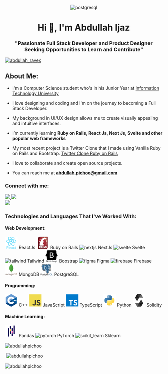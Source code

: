 

<p align= "center">
<img src="https://steemitimages.com/DQmTZQxQZyVcNRX44ZJLdWDbcsdJjgEjPJdGyVWfSF4ma4t/fade_out_by_valenberg-d8aagwj.gif" alt="postgresql" width="700" /> 
</p>
<h1 align="center">Hi 👋, I'm Abdullah Ijaz</h1>
<h3 align="center">"Passionate Full Stack Developer and Product Designer Seeking Opportunities to Learn and Contribute"</h3>

<p align="left"><a href="https://twitter.com/abdullah_ravex" target="blank"><img src="https://img.shields.io/twitter/follow/abdullah_ravex?logo=twitter&style=for-the-badge" alt="abdullah_ravex" /></a> </p>

<h2 align = "left">About Me:</h2>

- I'm a Computer Science student who's in his Junior Year at <a href="https://itu.edu.pk" target="blank">Information Technology University</a>

- I love designing and coding and I'm on the journey to becoming a Full Stack Developer.

- My background in UI/UX design allows me to create visually appealing and intuitive interfaces.

- I’m currently learning **Ruby on Rails, React Js, Next Js, Svelte and other popular web frameworks**

- My most recent project is a Twitter Clone that I made using Vanilla Ruby on Rails and Bootstrap. [Twitter Clone Ruby on Rails](https://github.com/abdullahpichoo/twitter-clone)

- I love to collaborate and create open source projects.

- You can reach me at **abdullah.pichoo@gmail.com**

<h3 align="left">Connect with me:</h3>
<p align="left">
  
<a href="https://twitter.com/abdullah_ravex" rel="nofollow"><img src="https://camo.githubusercontent.com/5d03c86f6a75f7cbe80d135d9162fbf6dc46a31253cf30a8e9bb8279b4d574d3/68747470733a2f2f696d672e736869656c64732e696f2f62616467652f547769747465722d3144413146323f7374796c653d666f722d7468652d6261646765266c6f676f3d74776974746572266c6f676f436f6c6f723d7768697465" data-canonical-src="https://img.shields.io/badge/Twitter-1DA1F2?style=for-the-badge&amp;logo=twitter&amp;logoColor=white" style="max-width: 100%;">
</a> 
<a href="https://www.linkedin.com/in/abdullah-ijaz-dev/" rel="nofollow"> <img src="https://camo.githubusercontent.com/a493f6833f99fb3c85788d6d9305e6b7a42b838e5ee5d138fd9a8214a7e77472/68747470733a2f2f696d672e736869656c64732e696f2f62616467652f6c696e6b6564696e2d2532333030373742352e7376673f267374796c653d666f722d7468652d6261646765266c6f676f3d6c696e6b6564696e266c6f676f436f6c6f723d7768697465" data-canonical-src="https://img.shields.io/badge/linkedin-%230077B5.svg?&amp;style=for-the-badge&amp;logo=linkedin&amp;logoColor=white" style="max-width: 100%;">
</a>  
<a href="https://instagram.com/abdullah.pichooo" target="blank"><img src="https://camo.githubusercontent.com/b3d4671768bd0f9b6c8f410a25a96e0c5a4d135208d8910461e986f97e7985ab/68747470733a2f2f696d672e736869656c64732e696f2f62616467652f496e7374616772616d2d4534343035463f7374796c653d666f722d7468652d6261646765266c6f676f3d696e7374616772616d266c6f676f436f6c6f723d7768697465" data-canonical-src="https://img.shields.io/badge/Instagram-E4405F?style=for-the-badge&amp;logo=instagram&amp;logoColor=white" style="max-width: 100%;"></a>

</p>

<h3 align="left">Technologies and Languages That I've Worked With:</h3>
<h4 align ="left" > Web Development: </h4>
<p>
  
<img src="https://raw.githubusercontent.com/devicons/devicon/master/icons/react/react-original-wordmark.svg" alt="react" width="40" height="40"/>
ReactJs
<img src="https://raw.githubusercontent.com/devicons/devicon/master/icons/rails/rails-original-wordmark.svg" alt="rails" width="40" height="40"/>
Ruby on Rails
<img src="https://cdn.worldvectorlogo.com/logos/nextjs-2.svg" alt="nextjs" width="40" height="40"/> 
 NextJs
<img src="https://upload.wikimedia.org/wikipedia/commons/1/1b/Svelte_Logo.svg" alt="svelte" width="40" height="40"/>
 Svelte
<img src="https://www.vectorlogo.zone/logos/tailwindcss/tailwindcss-icon.svg" alt="tailwind" width="40" height="40"/>
 Tailwind
<img src="https://raw.githubusercontent.com/devicons/devicon/master/icons/bootstrap/bootstrap-plain-wordmark.svg" alt="bootstrap" width="40" height="40"/>
 Boostrap
<img src="https://www.vectorlogo.zone/logos/figma/figma-icon.svg" alt="figma" width="40" height="40"/>
  Figma
<img src="https://www.vectorlogo.zone/logos/firebase/firebase-icon.svg" alt="firebase" width="40" height="40"/>
  Firebase  
<img src="https://raw.githubusercontent.com/devicons/devicon/master/icons/mongodb/mongodb-original-wordmark.svg" alt="mongodb" width="40" height="40"/>
  MongoDB
<img src="https://raw.githubusercontent.com/devicons/devicon/master/icons/postgresql/postgresql-original-wordmark.svg" alt="postgresql" width="40" height="40"/> 
  PostgreSQL
</p>

<h4 align ="left" > Programming: </h4>
<p>
<img src="https://raw.githubusercontent.com/devicons/devicon/master/icons/cplusplus/cplusplus-original.svg" alt="cplusplus" width="40" height="40"/>
  C++
<img src="https://raw.githubusercontent.com/devicons/devicon/master/icons/javascript/javascript-original.svg" alt="javascript" width="40" height="40"/>
  JavaScript
<img src="https://raw.githubusercontent.com/devicons/devicon/master/icons/typescript/typescript-original.svg" alt="typescript" width="40" height="40"/>
  TypeScript
<img src="https://raw.githubusercontent.com/devicons/devicon/master/icons/python/python-original.svg" alt="python" width="40" height="40"/>
  Python
<img src="https://github.com/devicons/devicon/blob/master/icons/solidity/solidity-original.svg" alt="solidity" width="40" height="40"/> 
  Solidity
</p>
  
<h4 align ="left" > Machine Learning: </h4>
<p>
<img src="https://raw.githubusercontent.com/devicons/devicon/2ae2a900d2f041da66e950e4d48052658d850630/icons/pandas/pandas-original.svg" alt="pandas" width="40" height="40"/>
  Pandas
<img src="https://www.vectorlogo.zone/logos/pytorch/pytorch-icon.svg" alt="pytorch" width="40" height="40"/>
  PyTorch
<img src="https://upload.wikimedia.org/wikipedia/commons/0/05/Scikit_learn_logo_small.svg" alt="scikit_learn" width="40" height="40"/>
  Sklearn 
</p>


<p><img align="center" src="https://github-readme-stats.vercel.app/api/top-langs?username=abdullahpichoo&show_icons=true&locale=en&layout=compact" alt="abdullahpichoo" /></p>
<p>&nbsp;<img align="center" src="https://github-readme-stats.vercel.app/api?username=abdullahpichoo&show_icons=true&locale=en" alt="abdullahpichoo" /></p>
<p><img align="center" src="https://github-readme-streak-stats.herokuapp.com/?user=abdullahpichoo&" alt="abdullahpichoo" /></p>
